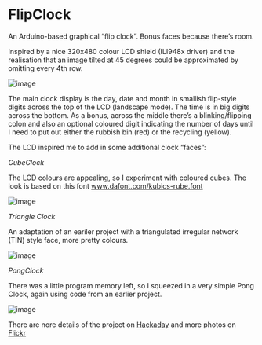 # FlipClock
An Arduino-based graphical “flip clock”. Bonus faces because there’s room.

Inspired by a nice 320x480 colour LCD shield (ILI948x driver) and the realisation that an image tilted at 45 degrees could be approximated by omitting every 4th row.

![image](https://user-images.githubusercontent.com/5882685/236367678-9d16ed62-f45e-4894-9f3e-8a0a63747f86.png)

The main clock display is the day, date and month in smallish flip-style digits across the top of the LCD (landscape mode).  The time is in big digits across the bottom. As a bonus, across the middle there’s a blinking/flipping colon and also an optional coloured digit indicating the number of days until I need to put out either the rubbish bin (red) or the recycling (yellow).

The LCD inspired me to add in some additional clock “faces”:

*CubeClock*

The LCD colours are appealing, so I experiment with coloured cubes. The look is based on this font www.dafont.com/kubics-rube.font

![image](https://user-images.githubusercontent.com/5882685/236367903-8de29734-2f1e-434a-954f-9a2a9e00f2e4.png)


*Triangle Clock*

An adaptation of an eariler project with a triangulated irregular network (TIN) style face, more pretty colours.

![image](https://user-images.githubusercontent.com/5882685/236367987-dee543e7-c41e-4c16-b331-72c0f632953b.png)


*PongClock*

There was a little program memory left, so I squeezed in a very simple Pong Clock, again using code from an earlier project.

![image](https://user-images.githubusercontent.com/5882685/236368049-de258c94-955b-44d8-b259-e23d93a67fac.png)

There are nore details of the project on [Hackaday](https://hackaday.io/project/167162-flipclock) and more photos on [Flickr](https://flic.kr/s/aHsmGbmEUF)

